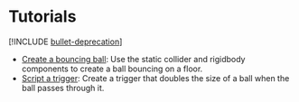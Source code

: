 # Tutorials

[!INCLUDE [bullet-deprecation](../../includes/bullet-physics-deprecation.md)]

* [Create a bouncing ball](create-a-bouncing-ball.md): Use the static collider and rigidbody components to create a ball bouncing on a floor.
* [Script a trigger](script-a-trigger.md): Create a trigger that doubles the size of a ball when the ball passes through it.